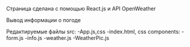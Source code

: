 Страница сделана с помощью React.js и API OpenWeather

Вывод информации о погоде

Редактируемые файлы
src:
  -App.js,css
  -index.html, css
 components:
  -form.js
  -info.js
  -weather.js
  -WeatherPic.js
